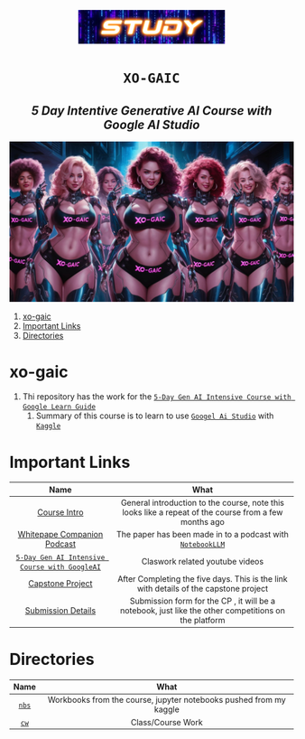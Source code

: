 <p align="center"><a href="https://x.com/xyizko" target="_blank" rel="noopener noreferrer"><img src="https://raw.githubusercontent.com/xyizko/xo-tagz/refs/heads/main/gfx/s.png"></a></p>


<h1 align="center"><code>XO-GAIC</code></h1>
<h2 align="center"><i>5 Day Intentive Generative AI Course with Google AI Studio</i></h2>

[![](./gfx/x.jpeg)](https://youtu.be/rxziz-IcBKQ?feature=shared)

1. [xo-gaic](#xo-gaic)
2. [Important Links](#important-links)
3. [Directories](#directories)


# xo-gaic
1. Thi repository has the work for the [`5-Day Gen AI Intensive Course with Google Learn Guide`](https://www.kaggle.com/learn-guide/5-day-genai)
   1. Summary of this course is to learn to use [`Googel Ai Studio`](https://aistudio.google.com/welcome) with [`Kaggle`](https://www.kaggle.com/xyizko)

# Important Links 

Name | What 
:--: | :--: 
[Course Intro](https://www.kaggle.com/learn-guide/5-day-genai) | General introduction to the course, note this looks like a repeat of the course from a few months ago
[Whitepape Companion Podcast](https://www.youtube.com/watch?v=Na3O4Pkbp-U&list=PLqFaTIg4myu_yKJpvF8WE2JfaG5kGuvoE&index=2) | The paper has been made in to a podcast with [`NotebookLLM`](https://notebooklm.google/)
[`5-Day Gen AI Intensive Course with GoogleAI`](https://youtube.com/playlist?list=PLqFaTIg4myu-lbBTrUpoQQIzZZxvrOaP5&si=GNRvBKv3qEofLiTA) | Claswork related youtube videos
[Capstone Project](https://www.kaggle.com/competitions/gen-ai-intensive-course-capstone-2025q1/overview#submission-instructions) | After Completing the five days. This is the link with details of the capstone project 
[Submission Details](https://docs.google.com/forms/d/e/1FAIpQLSdgQkXhdxp7hrcRDAyXHv3tCFA66XJINFQ_4wLRKE1ETUtAUQ/viewform) | Submission form for the CP , it will be a notebook, just like the other competitions on the platform

# Directories 

Name | What 
:--: | :--:
[`nbs`](./nbs/) | Workbooks from the course, jupyter notebooks pushed from my kaggle
[`cw`](./cw/) | Class/Course Work